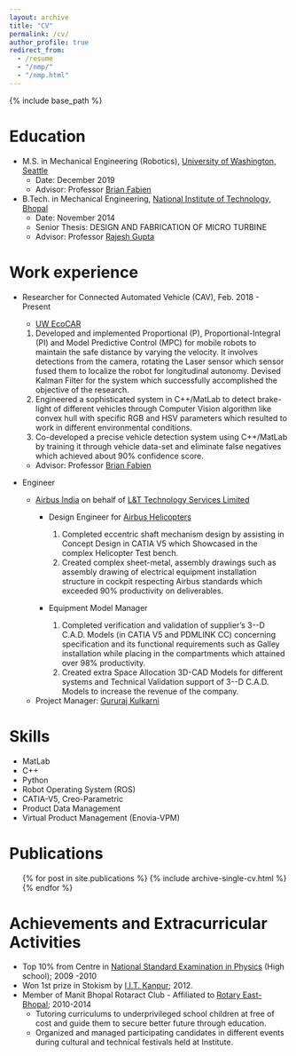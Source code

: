 ```yaml
---
layout: archive
title: "CV"
permalink: /cv/
author_profile: true
redirect_from:
  - /resume
  - "/nmp/"
  - "/nmp.html"
---
```


{% include base_path %}

Education
======
* M.S. in Mechanical Engineering (Robotics), [University of Washington, Seattle](http://www.washington.edu/)
  * Date: December 2019
  * Advisor: Professor [Brian Fabien](https://www.me.washington.edu/people/faculty/brian_fabien)
* B.Tech. in Mechanical Engineering, [National Institute of Technology, Bhopal](http://www.manit.ac.in/)
  * Date: November 2014 
  * Senior Thesis: DESIGN AND FABRICATION OF MICRO TURBINE
  * Advisor: Professor [Rajesh Gupta](http://www.manit.ac.in/content/dr-rajesh-gupta)

Work experience
======
* Researcher for Connected Automated Vehicle (CAV), Feb. 2018 - Present
  * [UW EcoCAR](https://uwecocarcom.wixsite.com/website)
   1. Developed and implemented Proportional (P), Proportional-Integral (PI) and Model Predictive Control (MPC) for mobile robots to maintain the safe distance by varying the velocity. It involves detections from the camera, rotating the Laser sensor which sensor fused them to localize the robot for longitudinal autonomy. Devised Kalman Filter for the system which successfully accomplished the objective of the research. 
  2. Engineered a sophisticated system in C++/MatLab to detect brake-light of different vehicles through Computer Vision algorithm like convex hull with specific RGB and HSV parameters which resulted to work in different environmental conditions.
  3. Co-developed a precise vehicle detection system using C++/MatLab by training it through vehicle data-set and eliminate false negatives which achieved about 90% confidence score.
  * Advisor: Professor [Brian Fabien](https://www.me.washington.edu/people/faculty/brian_fabien)

* Engineer
  * [Airbus India](https://www.airbus.com/company/worldwide-presence/india.html) on behalf of [L&T Technology Services Limited](https://www.lnttechservices.com/)
    * Design Engineer for [Airbus Helicopters](https://www.airbus.com/helicopters.html) 
      1. Completed eccentric shaft mechanism design by assisting in Concept Design in CATIA V5 which Showcased in the complex Helicopter Test bench.
      2. Created complex sheet-metal, assembly drawings such as assembly drawing of electrical equipment installation structure in cockpit respecting Airbus standards which exceeded 90$\%$ productivity on deliverables.

    * Equipment Model Manager
      1. Completed verification and validation of supplier’s 3--D C.A.D. Models (in CATIA V5 and PDMLINK CC) concerning specification and its functional requirements such as Galley installation while placing in the compartments which attained over 98% productivity.
      2. Created extra Space Allocation 3D-CAD Models for different systems and Technical Validation support of 3--D C.A.D. Models to increase the revenue of the company.
  * Project Manager: [Gururaj Kulkarni](https://www.linkedin.com/in/gururaj-kulkarni-12149219/)
  
Skills
======
* MatLab
* C++
* Python
* Robot Operating System (ROS)
* CATIA-V5, Creo-Parametric
* Product Data Management 
* Virtual Product Management (Enovia-VPM)

Publications
======
  <ul>{% for post in site.publications %}
    {% include archive-single-cv.html %}
  {% endfor %}</ul>
  
Achievements and Extracurricular Activities
======
* Top 10% from Centre in [National Standard Examination in Physics](http://www.iapt.org.in/index.php/exams/nse/nsep.html) (High school); 2009 -2010
* Won 1st prize in Stokism by [I.I.T. Kanpur](http://www.iitk.ac.in/); 2012.
* Member of Manit Bhopal Rotaract Club - Affiliated to [Rotary East-Bhopal](https://my.rotary.org/en/club-profile/27657374-5EAE-4415-8FDF-40670F13BC45); 2010-2014
  * Tutoring curriculums to underprivileged school children at free of cost and guide them to secure better future through
education.
  * Organized and managed participating candidates in different events during cultural and technical festivals held at Institute.
